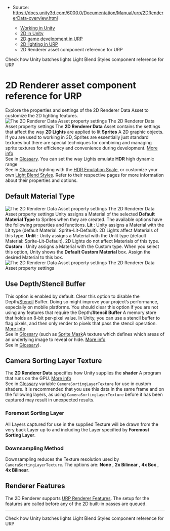 * Source: https://docs.unity3d.com/6000.0/Documentation/Manual/urp/2DRendererData-overview.html

  * [Working in Unity](https://docs.unity3d.com/6000.0/Documentation/Manual/working-in-unity.html)
  * [2D in Unity](https://docs.unity3d.com/6000.0/Documentation/Manual/Unity2D.html)
  * [2D game development in URP](https://docs.unity3d.com/6000.0/Documentation/Manual/2d-urp-landing.html)
  * [2D lighting in URP](https://docs.unity3d.com/6000.0/Documentation/Manual/urp/2d-index.html)
  * 2D Renderer asset component reference for URP


[](https://docs.unity3d.com/6000.0/Documentation/Manual/urp/2d-light-batching-debugger.html)
Check how Unity batches lights
[](https://docs.unity3d.com/6000.0/Documentation/Manual/urp/LightBlendStyles.html)
Light Blend Styles component reference for URP
# 2D Renderer asset component reference for URP
Explore the properties and settings of the 2D Renderer Data Asset to customize the 2D lighting features.
![The 2D Renderer Data Asset property settings](https://docs.unity3d.com/6000.0/Documentation/uploads/urp/2D/2dRendererData_properties.png) The 2D Renderer Data Asset property settings
The **2D Renderer Data** Asset contains the settings that affect the way **2D Lights** are applied to lit **Sprites** A 2D graphic objects. If you are used to working in 3D, Sprites are essentially just standard textures but there are special techniques for combining and managing sprite textures for efficiency and convenience during development. [More info](https://docs.unity3d.com/6000.0/Documentation/Manual/sprite/sprite-landing.html)  
See in [Glossary](https://docs.unity3d.com/6000.0/Documentation/Manual/Glossary.html#Sprite). You can set the way Lights emulate **HDR** high dynamic range  
See in [Glossary](https://docs.unity3d.com/6000.0/Documentation/Manual/Glossary.html#HDR) lighting with the [HDR Emulation Scale](https://docs.unity3d.com/6000.0/Documentation/Manual/urp/HDREmulationScale.html), or customize your own [Light Blend Styles](https://docs.unity3d.com/6000.0/Documentation/Manual/urp/LightBlendStyles.html). Refer to their respective pages for more information about their properties and options.
## Default Material Type
![The 2D Renderer Data Asset property settings](https://docs.unity3d.com/6000.0/Documentation/uploads/urp/2D/Default_Material_Type.png) The 2D Renderer Data Asset property settings
Unity assigns a Material of the selected **Default Material Type** to Sprites when they are created. The available options have the following properties and functions.
**Lit** : Unity assigns a Material with the Lit type (default Material: Sprite-Lit-Default). 2D Lights affect Materials of this type.
**Unlit** : Unity assigns a Material with the Unlit type (default Material: Sprite-Lit-Default). 2D Lights do not affect Materials of this type.
**Custom** : Unity assigns a Material with the Custom type. When you select this option, Unity shows the **Default Custom Material** box. Assign the desired Material to this box.
![The 2D Renderer Data Asset property settings](https://docs.unity3d.com/6000.0/Documentation/uploads/urp/2D/Default_Custom_Material.png) The 2D Renderer Data Asset property settings
## Use Depth/Stencil Buffer
This option is enabled by default. Clear this option to disable the Depth/[Stencil](https://docs.unity3d.com/Manual/SL-Stencil.html) Buffer. Doing so might improve your project’s performance, especially on mobile platforms. You should clear this option if you are not using any features that require the Depth/**Stencil Buffer** A memory store that holds an 8-bit per-pixel value. In Unity, you can use a stencil buffer to flag pixels, and then only render to pixels that pass the stencil operation. [More info](https://docs.unity3d.com/6000.0/Documentation/Manual/class-RenderTexture.html)  
See in [Glossary](https://docs.unity3d.com/6000.0/Documentation/Manual/Glossary.html#stencilbuffer) (such as [Sprite Mask](https://docs.unity3d.com/Manual/class-SpriteMask.html)A texture which defines which areas of an underlying image to reveal or hide. [More info](https://docs.unity3d.com/6000.0/Documentation/Manual/sprite/mask/mask-landing.html)  
See in [Glossary](https://docs.unity3d.com/6000.0/Documentation/Manual/Glossary.html#SpriteMask)).
## Camera Sorting Layer Texture
The **2D Renderer Data** specifies how Unity supplies the **shader** A program that runs on the GPU. [More info](https://docs.unity3d.com/6000.0/Documentation/Manual/Shaders.html)  
See in [Glossary](https://docs.unity3d.com/6000.0/Documentation/Manual/Glossary.html#Shader) variable `CameraSortingLayerTexture` for use in custom shaders. It is recommended that you use this data in the same frame and on the following layers, as using `CameraSortingLayerTexture` before it has been captured may result in unexpected results.
### Foremost Sorting Layer
All Layers captured for use in the supplied Texture will be drawn from the very back Layer up to and including the Layer specified by **Foremost Sorting Layer**.
### Downsampling Method
Downsampling reduces the Texture resolution used by `CameraSortingLayerTexture`. The options are: **None** , **2x Bilinear** , **4x Box** , **4x Bilinear**.
## Renderer Features
The 2D Renderer supports [URP Renderer Features](https://docs.unity3d.com/6000.0/Documentation/Manual/urp/urp-renderer-feature.html). The setup for the features are called before any of the 2D built-in passes are queued.
* * *
[](https://docs.unity3d.com/6000.0/Documentation/Manual/urp/2d-light-batching-debugger.html)
Check how Unity batches lights
[](https://docs.unity3d.com/6000.0/Documentation/Manual/urp/LightBlendStyles.html)
Light Blend Styles component reference for URP
